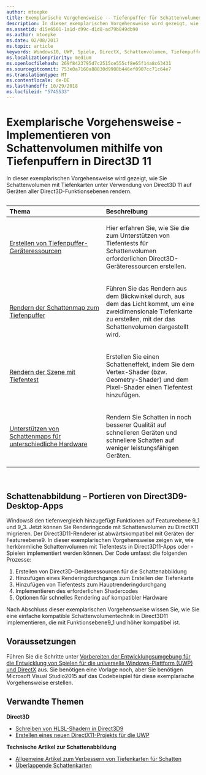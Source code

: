 ```yaml
---
author: mtoepke
title: Exemplarische Vorgehensweise -- Tiefenpuffer für Schattenvolumen in Direct3D11
description: In dieser exemplarischen Vorgehensweise wird gezeigt, wie Sie Schattenvolumen mit Tiefenkarten unter Verwendung von Direct3D 11 auf Geräten aller Direct3D-Funktionsebenen rendern.
ms.assetid: d15e6501-1a1d-d99c-d1d8-ad79b849db90
ms.author: mtoepke
ms.date: 02/08/2017
ms.topic: article
keywords: Windows10, UWP, Spiele, DirectX, Schattenvolumen, Tiefenpuffer, DirectX 11
ms.localizationpriority: medium
ms.openlocfilehash: 269f8423795d7c2515ce555cf8e65f14a8c63431
ms.sourcegitcommit: 753e0a7160a88830d9908b446ef0907cc71c64e7
ms.translationtype: MT
ms.contentlocale: de-DE
ms.lasthandoff: 10/29/2018
ms.locfileid: "5745533"
---
```

# <a name="walkthrough-implement-shadow-volumes-using-depth-buffers-in-direct3d-11"></a>Exemplarische Vorgehensweise - Implementieren von Schattenvolumen mithilfe von Tiefenpuffern in Direct3D 11



In dieser exemplarischen Vorgehensweise wird gezeigt, wie Sie Schattenvolumen mit Tiefenkarten unter Verwendung von Direct3D 11 auf Geräten aller Direct3D-Funktionsebenen rendern.
## 
<table>
<colgroup>
<col width="50%" />
<col width="50%" />
</colgroup>
<thead>
<tr class="header">
<th align="left">Thema</th>
<th align="left">Beschreibung</th>
</tr>
</thead>
<tbody>
<tr class="odd">
<td align="left"><p><a href="create-depth-buffer-resource--view--and-sampler-state.md">Erstellen von Tiefenpuffer-Geräteressourcen</a></p></td>
<td align="left"><p>Hier erfahren Sie, wie Sie die zum Unterstützen von Tiefentests für Schattenvolumen erforderlichen Direct3D-Geräteressourcen erstellen.</p></td>
</tr>
<tr class="even">
<td align="left"><p><a href="render-the-shadow-map-to-the-depth-buffer.md">Rendern der Schattenmap zum Tiefenpuffer</a></p></td>
<td align="left"><p>Führen Sie das Rendern aus dem Blickwinkel durch, aus dem das Licht kommt, um eine zweidimensionale Tiefenkarte zu erstellen, mit der das Schattenvolumen dargestellt wird.</p></td>
</tr>
<tr class="odd">
<td align="left"><p><a href="render-the-scene-with-depth-testing.md">Rendern der Szene mit Tiefentest</a></p></td>
<td align="left"><p>Erstellen Sie einen Schatteneffekt, indem Sie dem Vertex-Shader (bzw. Geometry-Shader) und dem Pixel-Shader einen Tiefentest hinzufügen.</p></td>
</tr>
<tr class="even">
<td align="left"><p><a href="target-a-range-of-hardware.md">Unterstützen von Schattenmaps für unterschiedliche Hardware</a></p></td>
<td align="left"><p>Rendern Sie Schatten in noch besserer Qualität auf schnelleren Geräten und schnellere Schatten auf weniger leistungsfähigen Geräten.</p></td>
</tr>
</tbody>
</table>

 

## <a name="shadow-mapping-application-to-direct3d-9-desktop-porting"></a>Schattenabbildung – Portieren von Direct3D9-Desktop-Apps


Windows8 den tiefenvergleich hinzugefügt Funktionen auf Featureebene 9\_1 und 9\_3. Jetzt können Sie Renderingcode mit Schattenvolumen zu DirectX11 migrieren. Der Direct3D11-Renderer ist abwärtskompatibel mit Geräten der Featureebene9. In dieser exemplarischen Vorgehensweise zeigen wir, wie herkömmliche Schattenvolumen mit Tiefentests in Direct3D11-Apps oder -Spielen implementiert werden können. Der Code umfasst die folgenden Prozesse:

1.  Erstellen von Direct3D-Geräteressourcen für die Schattenabbildung
2.  Hinzufügen eines Renderingdurchgangs zum Erstellen der Tiefenkarte
3.  Hinzufügen von Tiefentests zum Hauptrenderingdurchgang
4.  Implementieren des erforderlichen Shadercodes
5.  Optionen für schnelles Rendering auf kompatibler Hardware

Nach Abschluss dieser exemplarischen Vorgehensweise wissen Sie, wie Sie eine einfache kompatible Schattenvolumentechnik in Direct3D11 implementieren, die mit Funktionsebene9\_1 und höher kompatibel ist.

## <a name="prerequisites"></a>Voraussetzungen


Führen Sie die Schritte unter [Vorbereiten der Entwicklungsumgebung für die Entwicklung von Spielen für die universelle Windows-Plattform (UWP) und DirectX](prepare-your-dev-environment-for-windows-store-directx-game-development.md) aus. Sie benötigen eine Vorlage noch, aber Sie benötigen Microsoft Visual Studio2015 auf das Codebeispiel für diese exemplarische Vorgehensweise erstellen.

## <a name="related-topics"></a>Verwandte Themen


**Direct3D**

* [Schreiben von HLSL-Shadern in Direct3D9](https://msdn.microsoft.com/library/windows/desktop/bb944006)
* [Erstellen eines neuen DirectX11-Projekts für die UWP](user-interface.md)

**Technische Artikel zur Schattenabbildung**

* [Allgemeine Artikel zum Verbessern von Tiefenkarten für Schatten](https://msdn.microsoft.com/library/windows/desktop/ee416324)
* [Überlappende Schattenkarten](https://msdn.microsoft.com/library/windows/desktop/ee416307)

 

 




